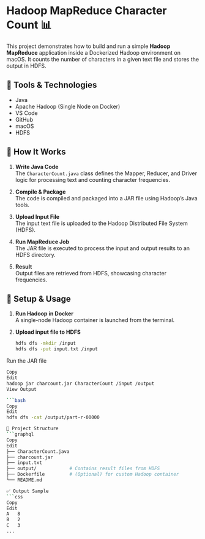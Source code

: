 # Hadoop MapReduce Character Count 📊

This project demonstrates how to build and run a simple **Hadoop MapReduce** application inside a Dockerized Hadoop environment on macOS. It counts the number of characters in a given text file and stores the output in HDFS.

## 🧰 Tools & Technologies

- Java
- Apache Hadoop (Single Node on Docker)
- VS Code
- GitHub
- macOS
- HDFS

## 🚀 How It Works

1. **Write Java Code**  
   The `CharacterCount.java` class defines the Mapper, Reducer, and Driver logic for processing text and counting character frequencies.

2. **Compile & Package**  
   The code is compiled and packaged into a JAR file using Hadoop’s Java tools.

3. **Upload Input File**  
   The input text file is uploaded to the Hadoop Distributed File System (HDFS).

4. **Run MapReduce Job**  
   The JAR file is executed to process the input and output results to an HDFS directory.

5. **Result**  
   Output files are retrieved from HDFS, showcasing character frequencies.

## 🔧 Setup & Usage

1. **Run Hadoop in Docker**  
   A single-node Hadoop container is launched from the terminal.

2. **Upload input file to HDFS**  
   ```bash
   hdfs dfs -mkdir /input
   hdfs dfs -put input.txt /input
Run the JAR file

```bash
Copy
Edit
hadoop jar charcount.jar CharacterCount /input /output
View Output

```bash
Copy
Edit
hdfs dfs -cat /output/part-r-00000

📁 Project Structure
```graphql
Copy
Edit
├── CharacterCount.java
├── charcount.jar
├── input.txt
├── output/            # Contains result files from HDFS
├── Dockerfile         # (Optional) for custom Hadoop container
└── README.md

✅ Output Sample
```css
Copy
Edit
A   8
B   2
C   3
...








